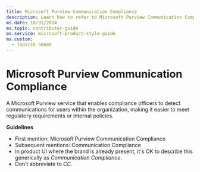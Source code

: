 ```yaml
---
title: Microsoft Purview Communication Compliance
description: Learn how to refer to Microsoft Purview Communication Compliance in your content.
ms.date: 10/31/2024
ms.topic: contributor-guide
ms.service: microsoft-product-style-guide
ms.custom:
  - TopicID 56609
---
```



# Microsoft Purview Communication Compliance

A Microsoft Purview service that enables compliance officers to detect communications for users within the organization, making it easier to meet regulatory requirements or internal policies.

**Guidelines**

- First mention: Microsoft Purview Communication Compliance
- Subsequent mentions: Communication Compliance
- In product UI where the brand is already present, it's OK to describe this generically as *Communication Compliance.* 
- Don’t abbreviate to *CC.*

